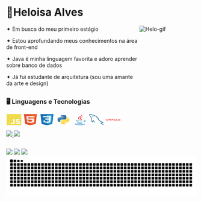 # 🌸Heloisa Alves 


<div>
  <img align="right" height="150" width="150" alt="Helo-gif" src="https://media.discordapp.net/attachments/1172304970742239354/1315785128664109096/lolo.gif?ex=6758abe4&is=67575a64&hm=8b229da906559dc8da840ba7ef5f2cf6f67bb1dc0e66f155c1319b6ea28379de&=&width=554&height=554"/> 
</div>

<div>
  <p> ✦ Em busca do meu primeiro estágio </p>
  <p> ✦ Estou aprofundando meus conhecimentos na área de front-end </p>
  <p> ✦ Java é minha linguagem favorita e adoro aprender sobre banco de dados</p>
  <p> ✦ Já fui estudante de arquitetura (sou uma amante da arte e design) </p>
</div>

##

### 🖥️ Linguagens e Tecnologias 
<div>
  <img align="center" alt="Helo-Js" height="30" width="40" src="https://raw.githubusercontent.com/devicons/devicon/master/icons/javascript/javascript-plain.svg"/>
  <img align="center" alt="Helo-HTML" height="30" width="40" src="https://raw.githubusercontent.com/devicons/devicon/master/icons/html5/html5-original.svg"/>
  <img align="center" alt="Helo-CSS" height="30" width="40" src="https://raw.githubusercontent.com/devicons/devicon/master/icons/css3/css3-original.svg"/>
  <img align="center" alt="Helo-Python" height="30" width="40" src="https://raw.githubusercontent.com/devicons/devicon/master/icons/python/python-original.svg"/>
  <img align="center" alt="Helo-Java" height="30" width="40" src="https://raw.githubusercontent.com/devicons/devicon/master/icons/java/java-original.svg"/>
  <img align="center" alt="Helo-CSS" height="30" width="40" src="https://raw.githubusercontent.com/devicons/devicon/master/icons/mysql/mysql-original.svg"/>
  <img align="center" alt="Helo-CSS" height="30" width="40" src="https://raw.githubusercontent.com/devicons/devicon/master/icons/oracle/oracle-original.svg"/>
  <p></p>
</div>

<div> 
  <a href="https://github.com/HeloisaAlves-mr">
  <img height="180cm" src="https://github-readme-stats.vercel.app/api?username=HeloisaAlves-mr&show_icons=true&theme=radical&include_all_commits=true&count_private=true"/>
  <img height="180cm" src="https://github-readme-stats.vercel.app/api/top-langs/?username=HeloisaAlves-mr&layout=compact&langs_count=16&theme=radical"/>
</div>



##

<div>
  <a href="https://instagram.com/isa.loamr"  target="_blank"><img  src="https://img.shields.io/badge/-Instagram-%23E4405F?style-for-the-badge&logo-instagram&logoColor-white" target="_blank"></a>
  <a href="https://discord.gg/helo24" target="_blank"><img " src="https://img.shields.io/badge/Discord-7289DA?style-for-the-badge&logo-discord+logoColor-white" target="_blank"></a>
  <a href="https://www.linkedin.com/in/heloisaalves-ads" target="_blank"><img " src="https://img.shields.io/badge/-LinkedIn-%230077B5?style-for-the-badge&logo-linkedin&logoColor-white" target="_blank"></a>
</div>

<picture>
  <source media="(prefers-color-scheme: dark)" srcset="https://raw.githubusercontent.com/HeloisaAlves-mr/HeloisaAlves-mr/output/github-contribution-grid-snake-dark.svg">
  <source media="(prefers-color-scheme: light)" srcset="https://raw.githubusercontent.com/HeloisaAlves-mr/HeloisaAlves-mr/output/github-contribution-grid-snake.svg">
  <img alt="github contribution grid snake animation" src="https://raw.githubusercontent.com/HeloisaAlves-mr/HeloisaAlves-mr/output/github-contribution-grid-snake.svg">
</picture>

